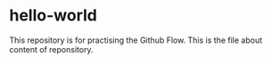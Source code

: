 # hello-world
This repository is for practising the Github Flow.
This is the file about content of reponsitory.
